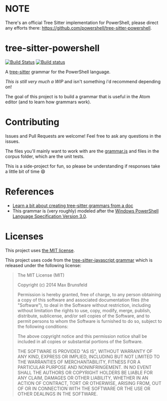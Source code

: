 # NOTE

There's an official Tree Sitter implementation for PowerShell, please direct any efforts there: https://github.com/powershell/tree-sitter-powershell.

# tree-sitter-powershell

[![Build Status](https://travis-ci.org/jrsconfitto/tree-sitter-powershell.svg?branch=master)](https://travis-ci.org/jrsconfitto/tree-sitter-powershell)
[![Build status](https://ci.appveyor.com/api/projects/status/1xjovq67kgq36hfc/branch/master?svg=true)](https://ci.appveyor.com/project/jugglingnutcase/tree-sitter-powershell/branch/master)

A [tree-sitter] grammar for the PowerShell language.

*This is still very much a WIP* and isn't something i'd recommend depending on!

The goal of this project is to build a grammar that is useful in the Atom editor (and to learn how grammars work).

# Contributing

Issues and Pull Requests are welcome! Feel free to ask any questions in the issues.

The files you'll mainly want to work with are the [grammar.js](grammar.js) and files in the corpus folder, which are the unit tests.

This is a side-project for fun, so please be understanding if responses take a little bit of time :smile:

# References

- [Learn a bit about creating tree-sitter grammars from a doc][tsdoc]
- This grammar is (very roughly) modeled after the [Windows PowerShell Language Specification Version 3.0][spec].

[tree-sitter]:https://github.com/tree-sitter/tree-sitter
[tsdoc]:https://github.com/tree-sitter/tree-sitter/blob/10c3a956794a5e81a0a7e5c5a804e818c2dd0fe3/docs/creating-parsers.md
[spec]:https://www.microsoft.com/en-us/download/details.aspx?id=36389

# Licenses

This project uses [the MIT license](LICENSE).

This project uses code from the [tree-sitter-javascript grammar](https://github.com/tree-sitter/tree-sitter-javascript) which is released under the following license:

> The MIT License (MIT)
>
> Copyright (c) 2014 Max Brunsfeld
>
> Permission is hereby granted, free of charge, to any person obtaining a copy
> of this software and associated documentation files (the "Software"), to deal
> in the Software without restriction, including without limitation the rights
> to use, copy, modify, merge, publish, distribute, sublicense, and/or sell
> copies of the Software, and to permit persons to whom the Software is
> furnished to do so, subject to the following conditions:
>
> The above copyright notice and this permission notice shall be included in all
> copies or substantial portions of the Software.
>
> THE SOFTWARE IS PROVIDED "AS IS", WITHOUT WARRANTY OF ANY KIND, EXPRESS OR
> IMPLIED, INCLUDING BUT NOT LIMITED TO THE WARRANTIES OF MERCHANTABILITY,
> FITNESS FOR A PARTICULAR PURPOSE AND NONINFRINGEMENT. IN NO EVENT SHALL THE
> AUTHORS OR COPYRIGHT HOLDERS BE LIABLE FOR ANY CLAIM, DAMAGES OR OTHER
> LIABILITY, WHETHER IN AN ACTION OF CONTRACT, TORT OR OTHERWISE, ARISING FROM,
> OUT OF OR IN CONNECTION WITH THE SOFTWARE OR THE USE OR OTHER DEALINGS IN THE
> SOFTWARE.
